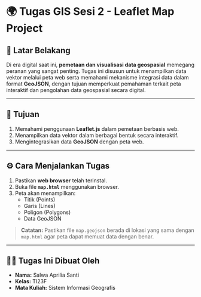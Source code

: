 # 🌍 Tugas GIS Sesi 2 - Leaflet Map Project

## 📌 Latar Belakang

Di era digital saat ini, **pemetaan dan visualisasi data geospasial** memegang peranan yang sangat penting. Tugas ini disusun untuk menampilkan data vektor melalui peta web serta memahami mekanisme integrasi data dalam format **GeoJSON**, dengan tujuan memperkuat pemahaman terkait peta interaktif dan pengolahan data geospasial secara digital.

---

## 🚀 Tujuan
1. Memahami penggunaan **Leaflet.js** dalam pemetaan berbasis web.  
2. Menampilkan data vektor dalam berbagai bentuk secara interaktif.  
3. Mengintegrasikan data **GeoJSON** dengan peta web.

---

## ⚙️ Cara Menjalankan Tugas
1. Pastikan **web browser** telah terinstal.  
2. Buka file **`map.html`** menggunakan browser.  
3. Peta akan menampilkan:
   - Titik (Points)  
   - Garis (Lines)  
   - Poligon (Polygons)  
   - Data GeoJSON  

> **Catatan:** Pastikan file `map.geojson` berada di lokasi yang sama dengan `map.html` agar peta dapat memuat data dengan benar.

---

## 🧑‍💻 Tugas Ini Dibuat Oleh
- **Nama:** Salwa Aprilia Santi  
- **Kelas:** TI23F  
- **Mata Kuliah:** Sistem Informasi Geografis  
